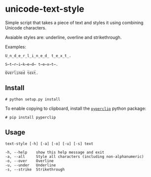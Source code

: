
# unicode-text-style

Simple script that takes a piece of text and styles it using combining Unicode 
characters.

Avaiable styles are: underline, overline and strikethrough.

Examples:

    U̲n̲d̲e̲r̲l̲i̲n̲e̲d̲ t̲e̲x̲t̲.

    S̶t̶r̶i̶k̶e̶d̶ t̶e̶x̶t̶.

    O̅v̅e̅r̅l̅i̅n̅e̅d̅ t̅e̅x̅t̅.


## Install

`# python setup.py install`

To enable copying to clipboard, install the [`pyperclip`](https://pypi.python.org/pypi/paperclip) python package:

`# pip install pyperclip`


## Usage

    text-style [-h] [-a] [-o] [-u] [-s] text
    
    -h, --help    show this help message and exit
    -a, --all     Style all characters (including non-alphanumeric)
    -o, --over    Overline
    -u, --under   Underline
    -s, --strike  Strikethrough
